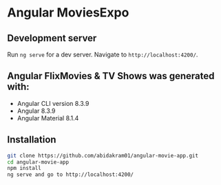 # Angular MoviesExpo

## Development server

Run `ng serve` for a dev server. Navigate to `http://localhost:4200/`.

## Angular  FlixMovies & TV Shows was generated with:

- Angular CLI version 8.3.9
- Angular 8.3.9
- Angular Material 8.1.4

## Installation

```bash
git clone https://github.com/abidakram01/angular-movie-app.git
cd angular-movie-app
npm install
ng serve and go to http://localhost:4200/
```
